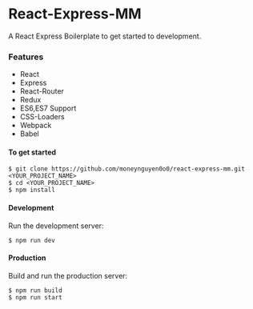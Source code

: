 # React-Express-MM
A React Express Boilerplate to get started to development.
### Features
- React
- Express
- React-Router
- Redux
- ES6,ES7 Support
- CSS-Loaders
- Webpack
- Babel
#### To get started
```
$ git clone https://github.com/moneynguyen0o0/react-express-mm.git <YOUR_PROJECT_NAME>
$ cd <YOUR_PROJECT_NAME>
$ npm install
```
#### Development
Run the development server:
```
$ npm run dev
```
#### Production
Build and run the production server:
```
$ npm run build
$ npm run start
```
